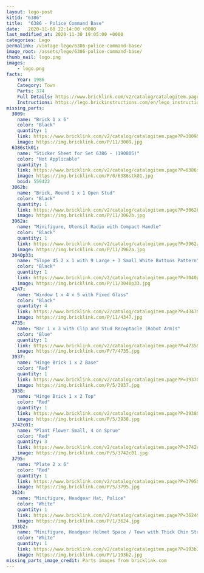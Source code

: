 ```yaml
---
layout: lego-post
kitid: "6386"
title:  "6386 - Police Command Base"
date:   2020-11-08 22:14:00 +0000
last_modified_at: 2020-11-30 19:05:00 +0000
categories: Lego
permalink: /vintage-lego/6386-police-command-base/
image_root: /assets/lego/6386-police-command-base/
thumb_nail: logo.png
images:
    - logo.png
facts:
    Year: 1986
    Category: Town
    Parts: 374
    Full Details: https://www.bricklink.com/v2/catalog/catalogitem.page?S=6386-1
    Instructions: https://lego.brickinstructions.com/en/lego_instructions/set/6386/Police_Command_Base
missing_parts:
  3009:
    name: "Brick 1 x 6"
    color: "Black"
    quantity: 1
    link: https://www.bricklink.com/v2/catalog/catalogitem.page?P=3009&idColor=11
    image: https://img.bricklink.com/P/11/3009.jpg
  6386stk01:
    name: "Sticker Sheet for Set 6386 - (190805)"
    color: "Not Applicable"
    quantity: 1
    link: https://www.bricklink.com/v2/catalog/catalogitem.page?P=6386stk01&idColor=0
    image: https://img.bricklink.com/P/0/6386stk01.jpg
    boid: 559422
  3062b:
    name: "Brick, Round 1 x 1 Open Stud"
    color: "Black"
    quantity: 1
    link: https://www.bricklink.com/v2/catalog/catalogitem.page?P=3062b&idColor=11
    image: https://img.bricklink.com/P/11/3062b.jpg
  3962a:
    name: "Minifigure, Utensil Radio with Compact Handle"
    color: "Black"
    quantity: 1
    link: https://www.bricklink.com/v2/catalog/catalogitem.page?P=3962a&idColor=11
    image: https://img.bricklink.com/P/11/3962a.jpg
  3040p33:
    name: "Slope 45 2 x 1 with 9 Large + 3 Small White Buttons Pattern"
    color: "Black"
    quantity: 1
    link: https://www.bricklink.com/v2/catalog/catalogitem.page?P=3040p33&idColor=11
    image: https://img.bricklink.com/P/11/3040p33.jpg
  4347:
    name: "Window 1 x 4 x 5 with Fixed Glass"
    color: "Black"
    quantity: 4
    link: https://www.bricklink.com/v2/catalog/catalogitem.page?P=4347&idColor=11
    image: https://img.bricklink.com/P/11/4347.jpg
  4735:
    name: "Bar 1 x 3 with Clip and Stud Receptacle (Robot Arm)s"
    color: "Blue"
    quantity: 1
    link: https://www.bricklink.com/v2/catalog/catalogitem.page?P=4735&idColor=7
    image: https://img.bricklink.com/P/7/4735.jpg   
  3937:
    name: "Hinge Brick 1 x 2 Base"
    color: "Red"
    quantity: 1
    link: https://www.bricklink.com/v2/catalog/catalogitem.page?P=3937&idColor=5
    image: https://img.bricklink.com/P/5/3937.jpg  
  3938:
    name: "Hinge Brick 1 x 2 Top"
    color: "Red"
    quantity: 1
    link: https://www.bricklink.com/v2/catalog/catalogitem.page?P=3938&idColor=5
    image: https://img.bricklink.com/P/5/3938.jpg
  3742c01:
    name: "Plant Flower Small, 4 on Sprue"
    color: "Red"
    quantity: 3
    link: https://www.bricklink.com/v2/catalog/catalogitem.page?P=3742c01&idColor=5
    image: https://img.bricklink.com/P/5/3742c01.jpg
  3795:
    name: "Plate 2 x 6"
    color: "Red"
    quantity: 1
    link: https://www.bricklink.com/v2/catalog/catalogitem.page?P=3795&idColor=5
    image: https://img.bricklink.com/P/5/3795.jpg
  3624:
    name: "Minifigure, Headgear Hat, Police"
    color: "White"
    quantity: 1
    link: https://www.bricklink.com/v2/catalog/catalogitem.page?P=3624&idColor=1
    image: https://img.bricklink.com/P/1/3624.jpg
  193b2:
    name: "Minifigure, Headgear Helmet Space / Town with Thick Chin Strap - with Visor Dimples"
    color: "White"
    quantity: 1
    link: https://www.bricklink.com/v2/catalog/catalogitem.page?P=193b2&idColor=1
    image: https://img.bricklink.com/P/1/193b2.jpg
missing_parts_image_credit: Parts images from bricklink.com
---
```

